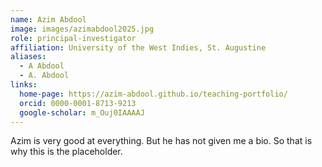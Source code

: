 ```yaml
---
name: Azim Abdool
image: images/azimabdool2025.jpg
role: principal-investigator
affiliation: University of the West Indies, St. Augustine
aliases:
  - A Abdool
  - A. Abdool
links:
  home-page: https://azim-abdool.github.io/teaching-portfolio/
  orcid: 0000-0001-8713-9213
  google-scholar: m_Ouj0IAAAAJ
---
```


Azim is very good at everything. But he has not given me a bio. So that is why this is the placeholder. 